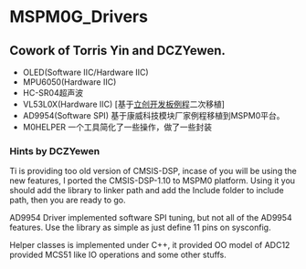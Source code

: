 # MSPM0G_Drivers
## Cowork of Torris Yin and DCZYewen.

- OLED(Software IIC/Hardware IIC)
- MPU6050(Hardware IIC)
- HC-SR04超声波
- VL53L0X(Hardware IIC) [基于[立创开发板例程](https://lceda001.feishu.cn/wiki/X5fbwOdSgicxrmkCiHWcbUDnniv#part-QWVBdXFy5oGz09x9yDpcgXhwnAd)二次移植]
- AD9954(Software SPI) 基于康威科技模块厂家例程移植到MSPM0平台。
- M0HELPER 一个工具简化了一些操作，做了一些封装

### Hints by DCZYewen
Ti is providing too old version of CMSIS-DSP, incase of you will be using the new features, I ported the CMSIS-DSP-1.10 to MSPM0 platform.
Using it you should add the library to linker path and add the Include folder to include path, then you are ready to go.

AD9954 Driver implemented software SPI tuning, but not all of the AD9954 features. Use the library as simple as just define 11 pins on sysconfig.

Helper classes is implemented under C++, it provided OO model of ADC12 provided MCS51 like IO operations and some other stuffs.
